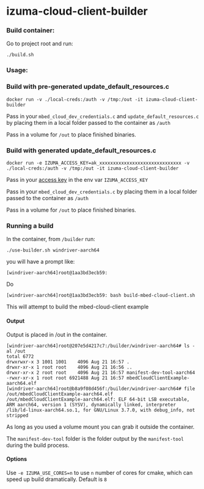 # izuma-cloud-client-builder

### Build container:

Go to project root and run:

```
./build.sh
```

### Usage:

### Build with pre-generated update_default_resources.c

```
docker run -v ./local-creds:/auth -v /tmp:/out -it izuma-cloud-client-builder 
```

Pass in your `mbed_cloud_dev_credentials.c` and `update_default_resources.c` by placing them in a local folder passed to the container as `/auth`

Pass in a volume for `/out` to place finished binaries.


### Build with generated update_default_resources.c


```
docker run -e IZUMA_ACCESS_KEY=ak_xxxxxxxxxxxxxxxxxxxxxxxxxxxxxx -v ./local-creds:/auth -v /tmp:/out -it izuma-cloud-client-builder 
```

Pass in your [access key](https://developer.izumanetworks.com/docs/device-management/current/user-account/application-access-keys.html) in the env var `IZUMA_ACCESS_KEY`

Pass in your `mbed_cloud_dev_credentials.c` by placing them in a local folder passed to the container as `/auth`

Pass in a volume for `/out` to place finished binaries.

### Running a build

In the container, from `/builder` run:

```
./use-builder.sh windriver-aarch64
```

you will have a prompt like:

```
[windriver-aarch64]root@1aa3bd3ecb59:
```

Do

```
[windriver-aarch64]root@1aa3bd3ecb59: bash build-mbed-cloud-client.sh
```

This will attempt to build the mbed-cloud-client example

#### Output

Output is placed in /out in the container.

```
[windriver-aarch64]root@207e5d4217c7:/builder/windriver-aarch64# ls -al /out
total 6772
drwxrwxr-x 3 1001 1001    4096 Aug 21 16:57 .
drwxr-xr-x 1 root root    4096 Aug 21 16:56 ..
drwxr-xr-x 2 root root    4096 Aug 21 16:57 manifest-dev-tool-aarch64
-rwxr-xr-x 1 root root 6921488 Aug 21 16:57 mbedCloudClientExample-aarch64.elf
[windriver-aarch64]root@b8a9f08d456f:/builder/windriver-aarch64# file /out/mbedCloudClientExample-aarch64.elf
/out/mbedCloudClientExample-aarch64.elf: ELF 64-bit LSB executable, ARM aarch64, version 1 (SYSV), dynamically linked, interpreter /lib/ld-linux-aarch64.so.1, for GNU/Linux 3.7.0, with debug_info, not stripped
```

As long as you used a volume mount you can grab it outside the container. 

The `manifest-dev-tool` folder is the folder output by the `manifest-tool` during the build process.

#### Options

Use `-e IZUMA_USE_CORES=n` to use `n` number of cores for cmake, which can speed up build dramatically. Default is `8`
